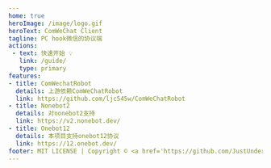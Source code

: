 ```yaml
---
home: true
heroImage: /image/logo.gif
heroText: ComWeChat Client
tagline: PC hook微信的协议端
actions:
 - text: 快速开始 💡
   link: /guide/
   type: primary
features:
- title: ComWechatRobot
  details: 上游依赖ComWeChatRobot
  link: https://github.com/ljc545w/ComWeChatRobot
- title: Nonebot2
  details: 对nonebot2支持
  link: https://v2.nonebot.dev/
- title: Onebot12
  details: 本项目支持onebot12协议
  link: https://12.onebot.dev/
footer: MIT LICENSE | Copyright © <a href='https://github.com/JustUndertaker'>JustUndertaker</a>
---
```


